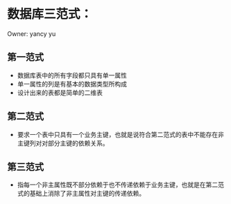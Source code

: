 # 数据库三范式：

Owner: yancy yu

## 第一范式

- 数据库表中的所有字段都只具有单一属性
- 单一属性的列是有基本的数据类型所构成
- 设计出来的表都是简单的二维表

## 第二范式

- 要求一个表中只具有一个业务主键，也就是说符合第二范式的表中不能存在非主键列对对部分主键的依赖关系。

## 第三范式

- 指每一个非主属性既不部分依赖于也不传递依赖于业务主键，也就是在第二范式的基础上消除了非主属性对主键的传递依赖。